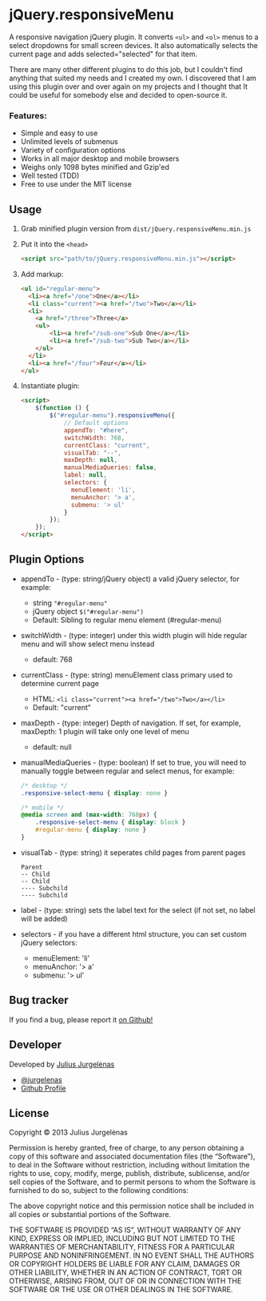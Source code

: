# jQuery.responsiveMenu

A responsive navigation jQuery plugin. It converts `<ul>` and `<ol>` menus to a select dropdowns for small screen devices. It also automatically selects the current page and adds selected="selected" for that item.

There are many other different plugins to do this job, but I couldn't find anything that suited my needs and I created my own. I discovered that I am using this plugin over and over again on my projects and I thought that It could be useful for somebody else and decided to open-source it.


### Features:

* Simple and easy to use
* Unlimited levels of submenus
* Variety of configuration options
* Works in all major desktop and mobile browsers
* Weighs only 1098 bytes minified and Gzip'ed
* Well tested (TDD)
* Free to use under the MIT license


## Usage

1. Grab minified plugin version from `dist/jQuery.responsiveMenu.min.js`
2. Put it into the `<head>`

	```html
	<script src="path/to/jQuery.responsiveMenu.min.js"></script>
	```

3. Add markup:

	```html
	<ul id="regular-menu">
	  <li><a href="/one">One</a></li>
	  <li class="current"><a href="/two">Two</a></li>
	  <li>
	  	<a href="/three">Three</a>
	  	<ul>
	  		<li><a href="/sub-one">Sub One</a></li>
	  		<li><a href="/sub-two">Sub Two</a></li>
	  	</ul>
	  </li>
	  <li><a href="/four">Four</a></li>
	</ul>
	```
4. Instantiate plugin:

	```html
	<script>
		$(function () {
			$("#regular-menu").responsiveMenu({
				// Default options
				appendTo: "#here",
				switchWidth: 768,
				currentClass: "current",
				visualTab: "--",
				maxDepth: null,
				manualMediaQueries: false,
				label: null,
				selectors: {
				  menuElement: 'li',
				  menuAnchor: '> a',
				  submenu: '> ul'
				}
			});
		});
	</script>
	```


## Plugin Options

* appendTo - (type: string/jQuery object) a valid jQuery selector, for example:
  * string ```"#regular-menu"```
  * jQuery object ```$("#regular-menu")```
  * Default: Sibling to regular menu element (#regular-menu)
* switchWidth - (type: integer) under this width plugin will hide regular menu and will show select menu instead
	* default: 768
* currentClass - (type: string) menuElement class primary used to determine current page
	* HTML: ```<li class="current"><a href="/two">Two</a></li>```
	* Default: "current"
* maxDepth - (type: integer) Depth of navigation. If set, for example, maxDepth: 1 plugin will take only one level of menu
	* default: null

* manualMediaQueries - (type: boolean) If set to true, you will need to manually toggle between regular and select menus, for example:

	```css
	/* desktop */
	.responsive-select-menu { display: none }

	/* mobile */
	@media screen and (max-width: 768px) {
	    .responsive-select-menu { display: block }
	    #regular-menu { display: none }
	}
	```

* visualTab - (type: string) it seperates child pages from parent pages

	```
	Parent
	-- Child
	-- Child
	---- Subchild
	---- Subchild
	```

* label - (type: string) sets the label text for the select (if not set, no label will be added)

* selectors - if you have a different html structure, you can set custom jQuery selectors:
	* menuElement: 'li'
	* menuAnchor: '> a'
	* submenu: '> ul'


## Bug tracker

If you find a bug, please report it [on Github!](https://github.com/jurgelenas/responsiveMenu/issues)


## Developer

Developed by [Julius Jurgelėnas](http://julius.jurgelenas.lt)

* [@jurgelenas](http://twitter.com/jurgelenas)
* [Github Profile](http://github.com/jurgelenas)


## License

Copyright &copy; 2013 Julius Jurgelėnas

Permission is hereby granted, free of charge, to any person obtaining a copy of this software and associated documentation files (the “Software”), to deal in the Software without restriction, including without limitation the rights to use, copy, modify, merge, publish, distribute, sublicense, and/or sell copies of the Software, and to permit persons to whom the Software is furnished to do so, subject to the following conditions:

The above copyright notice and this permission notice shall be included in all copies or substantial portions of the Software.

THE SOFTWARE IS PROVIDED “AS IS”, WITHOUT WARRANTY OF ANY KIND, EXPRESS OR IMPLIED, INCLUDING BUT NOT LIMITED TO THE WARRANTIES OF MERCHANTABILITY, FITNESS FOR A PARTICULAR PURPOSE AND NONINFRINGEMENT. IN NO EVENT SHALL THE AUTHORS OR COPYRIGHT HOLDERS BE LIABLE FOR ANY CLAIM, DAMAGES OR OTHER LIABILITY, WHETHER IN AN ACTION OF CONTRACT, TORT OR OTHERWISE, ARISING FROM, OUT OF OR IN CONNECTION WITH THE SOFTWARE OR THE USE OR OTHER DEALINGS IN THE SOFTWARE.
